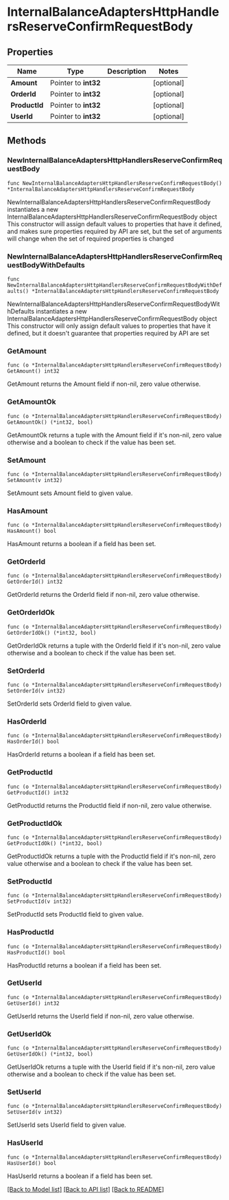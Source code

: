 # InternalBalanceAdaptersHttpHandlersReserveConfirmRequestBody

## Properties

Name | Type | Description | Notes
------------ | ------------- | ------------- | -------------
**Amount** | Pointer to **int32** |  | [optional] 
**OrderId** | Pointer to **int32** |  | [optional] 
**ProductId** | Pointer to **int32** |  | [optional] 
**UserId** | Pointer to **int32** |  | [optional] 

## Methods

### NewInternalBalanceAdaptersHttpHandlersReserveConfirmRequestBody

`func NewInternalBalanceAdaptersHttpHandlersReserveConfirmRequestBody() *InternalBalanceAdaptersHttpHandlersReserveConfirmRequestBody`

NewInternalBalanceAdaptersHttpHandlersReserveConfirmRequestBody instantiates a new InternalBalanceAdaptersHttpHandlersReserveConfirmRequestBody object
This constructor will assign default values to properties that have it defined,
and makes sure properties required by API are set, but the set of arguments
will change when the set of required properties is changed

### NewInternalBalanceAdaptersHttpHandlersReserveConfirmRequestBodyWithDefaults

`func NewInternalBalanceAdaptersHttpHandlersReserveConfirmRequestBodyWithDefaults() *InternalBalanceAdaptersHttpHandlersReserveConfirmRequestBody`

NewInternalBalanceAdaptersHttpHandlersReserveConfirmRequestBodyWithDefaults instantiates a new InternalBalanceAdaptersHttpHandlersReserveConfirmRequestBody object
This constructor will only assign default values to properties that have it defined,
but it doesn't guarantee that properties required by API are set

### GetAmount

`func (o *InternalBalanceAdaptersHttpHandlersReserveConfirmRequestBody) GetAmount() int32`

GetAmount returns the Amount field if non-nil, zero value otherwise.

### GetAmountOk

`func (o *InternalBalanceAdaptersHttpHandlersReserveConfirmRequestBody) GetAmountOk() (*int32, bool)`

GetAmountOk returns a tuple with the Amount field if it's non-nil, zero value otherwise
and a boolean to check if the value has been set.

### SetAmount

`func (o *InternalBalanceAdaptersHttpHandlersReserveConfirmRequestBody) SetAmount(v int32)`

SetAmount sets Amount field to given value.

### HasAmount

`func (o *InternalBalanceAdaptersHttpHandlersReserveConfirmRequestBody) HasAmount() bool`

HasAmount returns a boolean if a field has been set.

### GetOrderId

`func (o *InternalBalanceAdaptersHttpHandlersReserveConfirmRequestBody) GetOrderId() int32`

GetOrderId returns the OrderId field if non-nil, zero value otherwise.

### GetOrderIdOk

`func (o *InternalBalanceAdaptersHttpHandlersReserveConfirmRequestBody) GetOrderIdOk() (*int32, bool)`

GetOrderIdOk returns a tuple with the OrderId field if it's non-nil, zero value otherwise
and a boolean to check if the value has been set.

### SetOrderId

`func (o *InternalBalanceAdaptersHttpHandlersReserveConfirmRequestBody) SetOrderId(v int32)`

SetOrderId sets OrderId field to given value.

### HasOrderId

`func (o *InternalBalanceAdaptersHttpHandlersReserveConfirmRequestBody) HasOrderId() bool`

HasOrderId returns a boolean if a field has been set.

### GetProductId

`func (o *InternalBalanceAdaptersHttpHandlersReserveConfirmRequestBody) GetProductId() int32`

GetProductId returns the ProductId field if non-nil, zero value otherwise.

### GetProductIdOk

`func (o *InternalBalanceAdaptersHttpHandlersReserveConfirmRequestBody) GetProductIdOk() (*int32, bool)`

GetProductIdOk returns a tuple with the ProductId field if it's non-nil, zero value otherwise
and a boolean to check if the value has been set.

### SetProductId

`func (o *InternalBalanceAdaptersHttpHandlersReserveConfirmRequestBody) SetProductId(v int32)`

SetProductId sets ProductId field to given value.

### HasProductId

`func (o *InternalBalanceAdaptersHttpHandlersReserveConfirmRequestBody) HasProductId() bool`

HasProductId returns a boolean if a field has been set.

### GetUserId

`func (o *InternalBalanceAdaptersHttpHandlersReserveConfirmRequestBody) GetUserId() int32`

GetUserId returns the UserId field if non-nil, zero value otherwise.

### GetUserIdOk

`func (o *InternalBalanceAdaptersHttpHandlersReserveConfirmRequestBody) GetUserIdOk() (*int32, bool)`

GetUserIdOk returns a tuple with the UserId field if it's non-nil, zero value otherwise
and a boolean to check if the value has been set.

### SetUserId

`func (o *InternalBalanceAdaptersHttpHandlersReserveConfirmRequestBody) SetUserId(v int32)`

SetUserId sets UserId field to given value.

### HasUserId

`func (o *InternalBalanceAdaptersHttpHandlersReserveConfirmRequestBody) HasUserId() bool`

HasUserId returns a boolean if a field has been set.


[[Back to Model list]](../README.md#documentation-for-models) [[Back to API list]](../README.md#documentation-for-api-endpoints) [[Back to README]](../README.md)


